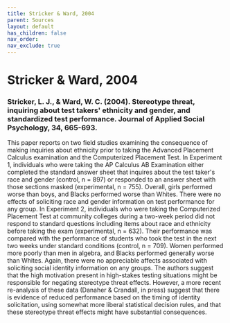 ```yaml
---
title: Stricker & Ward, 2004
parent: Sources
layout: default
has_children: false
nav_order: 
nav_exclude: true
---
```


# Stricker & Ward, 2004

### Stricker, L. J., & Ward, W. C. (2004). Stereotype threat, inquiring about test takers' ethnicity and gender, and standardized test performance. Journal of Applied Social Psychology, 34, 665-693.

This paper reports on two field studies examining the consequence of making inquiries about ethnicity prior to taking the Advanced Placement Calculus examination and the Computerized Placement Test. In Experiment 1, individuals who were taking the AP Calculus AB Examination either completed the standard answer sheet that inquires about the test taker's race and gender (control, n = 897) or responded to an answer sheet with those sections masked (experimental, n = 755). Overall, girls performed worse than boys, and Blacks performed worse than Whites. There were no effects of soliciting race and gender information on test performance for any group. In Experiment 2, individuals who were taking the Computerized Placement Test at community colleges during a two-week period did not respond to standard questions including items about race and ethnicity before taking the exam (experimental, n = 632). Their performance was compared with the performance of students who took the test in the next two weeks under standard conditions (control, n = 709). Women performed more poorly than men in algebra, and Blacks performed generally worse than Whites. Again, there were no appreciable affects associated with soliciting social identity information on any groups. The authors suggest that the high motivation present in high-stakes testing situations might be responsible for negating stereotype threat effects. However, a more recent re-analysis of these data (Danaher & Crandall, in press) suggest that there is evidence of reduced performance based on the timing of identity solicitation, using somewhat more liberal statistical decision rules, and that these stereotype threat effects might have substantial consequences.
